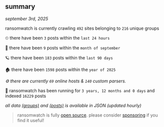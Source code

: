 
## summary
_september 3rd, 2025_

ransomwatch is currently crawling `492` sites belonging to `216` unique groups

⏲ there have been `3` posts within the `last 24 hours`

🦈 there have been `9` posts within the `month of september`

🪐 there have been `183` posts within the `last 90 days`

🏚 there have been `1598` posts within the `year of 2025`

_⚙️ there are currently `69` online hosts & `140` custom parsers._

🦕 ransomwatch has been running for `3 years, 12 months and 0 days` and indexed `16229` posts

_all data  [(groups)](http://ransomwhat.telemetry.ltd/groups) and [(posts)](http://ransomwhat.telemetry.ltd/posts) is available in JSON (updated hourly)_

> ransomwatch is fully [open source](https://github.com/joshhighet/ransomwatch#ransomwatch--). please consider [sponsoring](https://github.com/sponsors/joshhighet) if you find it useful!
